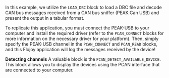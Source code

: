 In this example, we utilize the `LOAD_DBC` block to load a DBC file and decode CAN bus messages received from a CAN bus sniffer (PEAK Can USB) and present the output in a tabular format.

To replicate this application, you must connect the PEAK-USB to your computer and install the required driver (refer to the `PCAN_CONNECT` blocks for more information on the necessary driver for your platform). Then, simply specify the PEAK-USB channel in the `PCAN_CONNECT` and `PCAN_READ` blocks, and this Flojoy application will log the messages received by the device!

**Detecting channels**
A valuable block is the `PCAN_DETECT_AVAILABLE_DEVICE`. This block allows you to display the devices using the PCAN interface that are connected to your computer.
